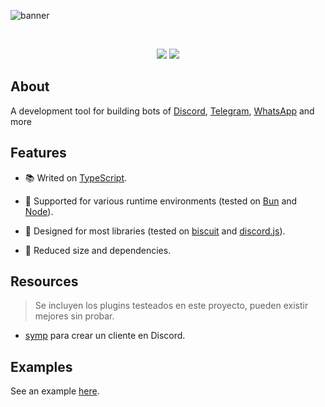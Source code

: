 ![banner](https://raw.githubusercontent.com/kh0wel/ydf/main/assets/banner.png)

<div align="center">
	<br />
	<p>
		<a href="https://www.npmjs.com/package/ydf"><img src="https://img.shields.io/npm/v/ydf.svg" /></a>
		<a href="https://www.npmjs.com/package/ydf"><img src="https://img.shields.io/npm/dt/ydf.svg" /></a>
	</p>
</div>

## About

A development tool for building bots of [Discord](https://discord.com), [Telegram](https://telegram.org), [WhatsApp](https://www.whatsapp.com) and more

## Features

- 📚 Writed on [TypeScript](https://www.typescriptlang.org).

- 🧳 Supported for various runtime environments (tested on [Bun](https://bun.sh) and [Node](https://nodejs.org)).

- 🚀 Designed for most libraries (tested on [biscuit](https://biscuitjs.com) and [discord.js](https://discord.js.org)).

- 🍂 Reduced size and dependencies.

## Resources

> Se incluyen los plugins testeados en este proyecto, pueden existir mejores sin probar.

- [symp](https://github.com/kh0wel/symp) para crear un cliente en Discord.

## Examples

See an example [here](https://github.com/kh0wel/kobalt).

